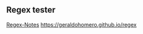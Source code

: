 ## Regex tester

[Regex-Notes](https://github.com/geraldohomero/regex-notes)
https://geraldohomero.github.io/regex
